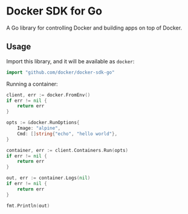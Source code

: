 # Docker SDK for Go

A Go library for controlling Docker and building apps on top of Docker.

## Usage

Import this library, and it will be available as `docker`:

```go
import "github.com/docker/docker-sdk-go"
```

Running a container:

```go
client, err := docker.FromEnv()
if err != nil {
    return err
}

opts := &docker.RunOptions{
    Image: "alpine",
    Cmd: []string{"echo", "hello world"},
}

container, err := client.Containers.Run(opts)
if err != nil {
    return err
}

out, err := container.Logs(nil)
if err != nil {
    return err
}

fmt.Println(out)
```


